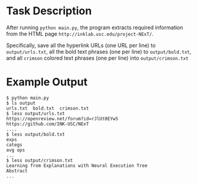 # Task Description

After running `python main.py`, the program extracts required information from the HTML page `http://inklab.usc.edu/project-NExT/`. 

Specifically, save all the hyperlink URLs (one URL per line) to `output/urls.txt`, all the bold text phrases (one per line) to `output/bold.txt`, and all `crimson` colored text phrases (one per line) into `output/crimson.txt`

# Example Output

```
$ python main.py
$ ls output
urls.txt  bold.txt  crimson.txt
$ less output/urls.txt
https://openreview.net/forum?id=rJlUt0EYwS
https://github.com/INK-USC/NExT
....
$ less output/bold.txt
exps
categs
avg ops
...
$ less output/crimson.txt
Learning from Explanations with Neural Execution Tree
Abstract
...

```